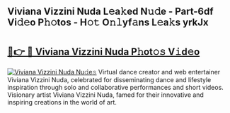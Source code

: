 ## Viviana Vizzini Nuda L𝚎a𝚔ed N𝚞𝚍e - Part-6df Vi𝚍𝚎o P𝚑𝚘tos - H𝚘𝚝 O𝚗𝚕yf𝚊ns L𝚎a𝚔s yrkJx

# <h2><a href="http://kf6yj7.oniu.top/?m=Viviana+Vizzini+Nuda">🔗👉 🔴 Viviana Vizzini Nuda P𝚑ot𝚘𝚜 V𝚒d𝚎o</a></h2>

[![Viviana Vizzini Nuda Nu𝚍e𝚜](https://i.imgur.com/0qMVB7G.gif)](http://kf6yj7.oniu.top/?m=Viviana+Vizzini+Nuda)
Virtual dance creator and web entertainer Viviana Vizzini Nuda, celebrated for disseminating dance and lifestyle inspiration through solo and collaborative performances and short videos. Visionary artist Viviana Vizzini Nuda, famed for their innovative and inspiring creations in the world of art.  
